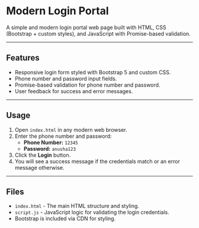 # Modern Login Portal

A simple and modern login portal web page built with HTML, CSS (Bootstrap + custom styles), and JavaScript with Promise-based validation.

---

## Features

- Responsive login form styled with Bootstrap 5 and custom CSS.
- Phone number and password input fields.
- Promise-based validation for phone number and password.
- User feedback for success and error messages.

---

## Usage

1. Open `index.html` in any modern web browser.
2. Enter the phone number and password:
   - **Phone Number:** `12345`
   - **Password:** `anusha123`
3. Click the **Login** button.
4. You will see a success message if the credentials match or an error message otherwise.

---

## Files

- `index.html` - The main HTML structure and styling.
- `script.js` - JavaScript logic for validating the login credentials.
- Bootstrap is included via CDN for styling.



